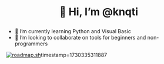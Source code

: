 # <p align="center">👋 Hi, I’m @knqti</p>
  
- 🌱 I’m currently learning Python and Visual Basic
- 💞️ I’m looking to collaborate on tools for beginners and non-programmers

[![roadmap.sh](https://roadmap.sh/card/tall/6722b75631d65c235dc18635?variant=darkhttps://roadmap.sh/card/tall/6722b75631d65c235dc18635?variant=darktimestamp=1730335490145https://roadmap.sh/card/tall/6722b75631d65c235dc18635?variant=dark)](https://roadmap.sh)timestamp=1730335311887

<!---
knqti/knqti is a ✨ special ✨ repository because its `README.md` (this file) appears on your GitHub profile.
You can click the Preview link to take a look at your changes.
--->

<!---
here's a test comment to push
--->

